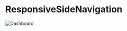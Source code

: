 # ResponsiveSideNavigation

![Dashboard](https://user-images.githubusercontent.com/83471539/136444640-0c9012e5-7f1b-49b5-a52c-820a2ed9a646.png)
